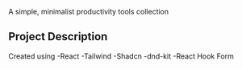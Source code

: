 A simple, minimalist productivity tools collection

## Project Description

Created using
-React
-Tailwind
-Shadcn
-dnd-kit
-React Hook Form

